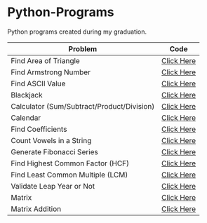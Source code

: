 # Python-Programs
Python programs created during my graduation.

| Problem  | Code |
| ------------- | ------------- |
| Find Area of Triangle  | <a href="https://github.com/DevFreAkeD/Python-Programs/blob/main/area%20of%20triangle.py">Click Here</a> |
| Find Armstrong Number | <a href="https://github.com/DevFreAkeD/Python-Programs/blob/main/armstrong-number.py">Click Here</a> |
| Find ASCII Value | <a href="https://github.com/DevFreAkeD/Python-Programs/blob/main/ascii-value.py">Click Here</a> |
| Blackjack | <a href="https://github.com/DevFreAkeD/Python-Programs/blob/main/blackjack.py">Click Here</a> |
| Calculator (Sum/Subtract/Product/Division)  | <a href="https://github.com/DevFreAkeD/Python-Programs/blob/main/calculator.py">Click Here</a> |
| Calendar  | <a href="https://github.com/DevFreAkeD/Python-Programs/blob/main/calendar.py">Click Here</a> |
| Find Coefficients  | <a href="https://github.com/DevFreAkeD/Python-Programs/blob/main/coefficient.py">Click Here</a> |
| Count Vowels in a String | <a href="https://github.com/DevFreAkeD/Python-Programs/blob/main/count-vowels.py">Click Here</a> |
| Generate Fibonacci Series  | <a href="https://github.com/DevFreAkeD/Python-Programs/blob/main/fibonacci.py">Click Here</a> |
| Find Highest Common Factor (HCF) | <a href="https://github.com/DevFreAkeD/Python-Programs/blob/main/hcf.py">Click Here</a> |
| Find Least Common Multiple (LCM) | <a href="https://github.com/DevFreAkeD/Python-Programs/blob/main/lcm.py">Click Here</a> |
| Validate Leap Year or Not  | <a href="https://github.com/DevFreAkeD/Python-Programs/blob/main/leap-year.py">Click Here</a> |
| Matrix | <a href="https://github.com/DevFreAkeD/Python-Programs/blob/main/matrix.py">Click Here</a> |
| Matrix Addition | <a href="https://github.com/DevFreAkeD/Python-Programs/blob/main/matrix-addition.py">Click Here</a> |
